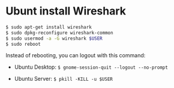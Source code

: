# Ubunt install Wireshark

```bash
$ sudo apt-get install wireshark
$ sudo dpkg-reconfigure wireshark-common
$ sudo usermod -a -G wireshark $USER
$ sudo reboot
```

Instead of rebooting, you can logout with this command:

- Ubuntu Desktop:
`$ gnome-session-quit --logout --no-prompt`

- Ubuntu Server:
`$ pkill -KILL -u $USER`
